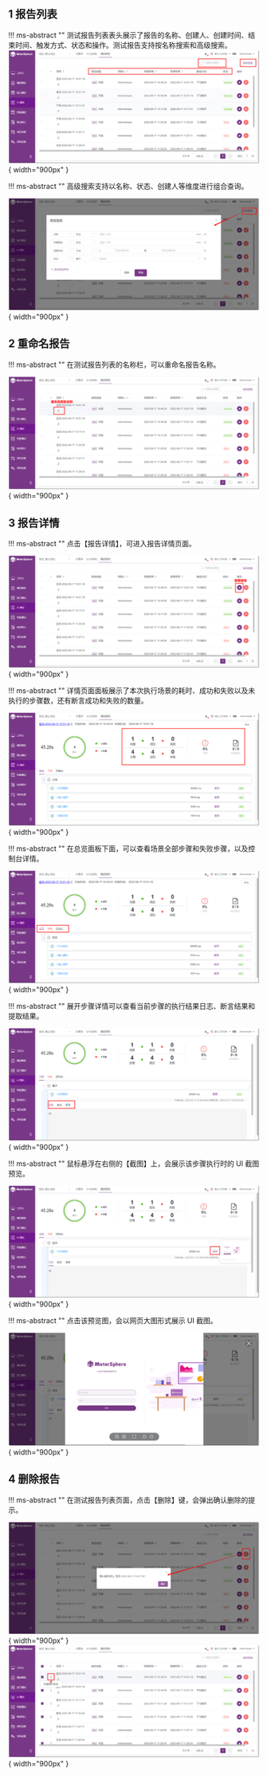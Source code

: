 ## 1 报告列表
!!! ms-abstract ""
    测试报告列表表头展示了报告的名称、创建人、创建时间、结束时间、触发方式、状态和操作。测试报告支持按名称搜索和高级搜索。
![创建场景](../../img/ui_test/测试报告1.png){ width="900px" } 

!!! ms-abstract ""
    高级搜索支持以名称、状态、创建人等维度进行组合查询。

![创建场景](../../img/ui_test/测试报告2.png){ width="900px" } 

## 2 重命名报告
!!! ms-abstract ""
    在测试报告列表的名称栏，可以重命名报告名称。

![创建场景](../../img/ui_test/测试报告3.png){ width="900px" } 

## 3 报告详情
!!! ms-abstract ""
    点击【报告详情】，可进入报告详情页面。

![创建场景](../../img/ui_test/测试报告4.png){ width="900px" } 

!!! ms-abstract ""
    详情页面面板展示了本次执行场景的耗时、成功和失败以及未执行的步骤数，还有断言成功和失败的数量。

![创建场景](../../img/ui_test/测试报告5.png){ width="900px" } 

!!! ms-abstract ""
    在总览面板下面，可以查看场景全部步骤和失败步骤，以及控制台详情。

![创建场景](../../img/ui_test/测试报告6.png){ width="900px" } 

!!! ms-abstract ""
    展开步骤详情可以查看当前步骤的执行结果日志、断言结果和提取结果。

![创建场景](../../img/ui_test/测试报告7.png){ width="900px" } 

!!! ms-abstract ""
    鼠标悬浮在右侧的【截图】上，会展示该步骤执行时的 UI 截图预览。

![创建场景](../../img/ui_test/测试报告8.png){ width="900px" }  

!!! ms-abstract ""
    点击该预览图，会以网页大图形式展示 UI 截图。

![创建场景](../../img/ui_test/测试报告9.png){ width="900px" }  

## 4 删除报告
!!! ms-abstract ""
    在测试报告列表页面，点击【删除】键，会弹出确认删除的提示。

![创建场景](../../img/ui_test/测试报告10.png){ width="900px" }  
![创建场景](../../img/ui_test/测试报告11.png){ width="900px" }  
  